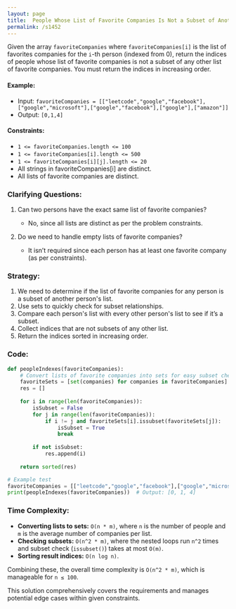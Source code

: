 ```yaml
---
layout: page
title:  People Whose List of Favorite Companies Is Not a Subset of Another List-out
permalink: /s1452
---
```

Given the array `favoriteCompanies` where `favoriteCompanies[i]` is the list of favorites companies for the `i`-th person (indexed from 0), return the indices of people whose list of favorite companies is not a subset of any other list of favorite companies. You must return the indices in increasing order.

#### Example:
- Input: `favoriteCompanies = [["leetcode","google","facebook"],["google","microsoft"],["google","facebook"],["google"],["amazon"]]`
- Output: `[0,1,4]`

#### Constraints:
- `1 <= favoriteCompanies.length <= 100`
- `1 <= favoriteCompanies[i].length <= 500`
- `1 <= favoriteCompanies[i][j].length <= 20`
- All strings in favoriteCompanies[i] are distinct.
- All lists of favorite companies are distinct.

### Clarifying Questions:
1. Can two persons have the exact same list of favorite companies?
   - No, since all lists are distinct as per the problem constraints.
   
2. Do we need to handle empty lists of favorite companies?
   - It isn’t required since each person has at least one favorite company (as per constraints).

### Strategy:
1. We need to determine if the list of favorite companies for any person is a subset of another person's list.
2. Use sets to quickly check for subset relationships.
3. Compare each person's list with every other person's list to see if it’s a subset.
4. Collect indices that are not subsets of any other list.
5. Return the indices sorted in increasing order.

### Code:
```python
def peopleIndexes(favoriteCompanies):
    # Convert lists of favorite companies into sets for easy subset checking
    favoriteSets = [set(companies) for companies in favoriteCompanies]
    res = []
    
    for i in range(len(favoriteCompanies)):
        isSubset = False
        for j in range(len(favoriteCompanies)):
            if i != j and favoriteSets[i].issubset(favoriteSets[j]):
                isSubset = True
                break
        
        if not isSubset:
            res.append(i)
    
    return sorted(res)

# Example test
favoriteCompanies = [["leetcode","google","facebook"],["google","microsoft"],["google","facebook"],["google"],["amazon"]]
print(peopleIndexes(favoriteCompanies))  # Output: [0, 1, 4]
```

### Time Complexity:
- **Converting lists to sets:** `O(n * m)`, where `n` is the number of people and `m` is the average number of companies per list.
- **Checking subsets:** `O(n^2 * m)`, where the nested loops run `n^2` times and subset check (`issubset()`) takes at most `O(m)`.
- **Sorting result indices:** `O(n log n)`.

Combining these, the overall time complexity is `O(n^2 * m)`, which is manageable for `n ≤ 100`.

This solution comprehensively covers the requirements and manages potential edge cases within given constraints.